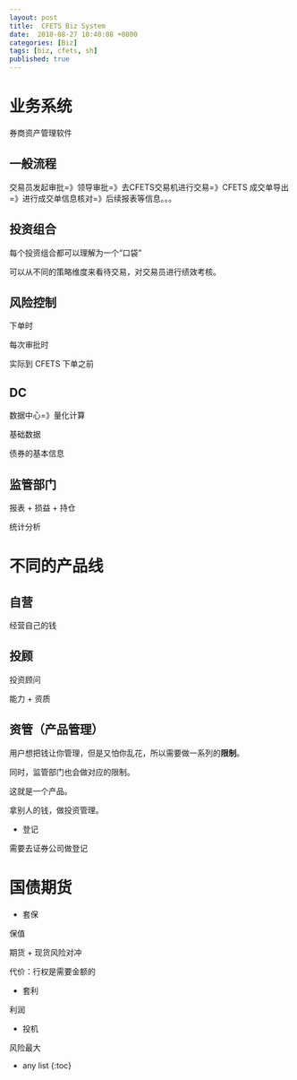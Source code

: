 ```yaml
---
layout: post
title:  CFETS Biz System
date:  2018-08-27 10:40:08 +0800
categories: [Biz]
tags: [biz, cfets, sh]
published: true
---
```



# 业务系统

券商资产管理软件

## 一般流程

交易员发起审批=》领导审批=》去CFETS交易机进行交易=》CFETS 成交单导出=》进行成交单信息核对=》后续报表等信息。。。


## 投资组合

每个投资组合都可以理解为一个“口袋”

可以从不同的策略维度来看待交易，对交易员进行绩效考核。

## 风险控制

下单时

每次审批时

实际到 CFETS 下单之前

## DC

数据中心=》量化计算

基础数据

债券的基本信息

## 监管部门

报表 + 损益 + 持仓

统计分析

# 不同的产品线

## 自营

经营自己的钱

## 投顾

投资顾问

能力 + 资质

## 资管（产品管理）

用户想把钱让你管理，但是又怕你乱花，所以需要做一系列的**限制**。

同时，监管部门也会做对应的限制。

这就是一个产品。

拿别人的钱，做投资管理。

- 登记

需要去证券公司做登记

# 国债期货

- 套保

保值

期货 + 现货风险对冲

代价：行权是需要金额的

- 套利

利润

- 投机

风险最大

* any list
{:toc}